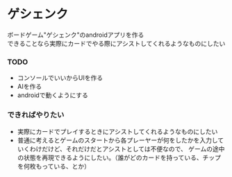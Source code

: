 ゲシェンク
=========
ボードゲーム"ゲシェンク"のandroidアプリを作る  
できることなら実際にカードでやる際にアシストしてくれるようなものにしたい

### TODO
* コンソールでいいからUIを作る
* AIを作る
* androidで動くようにする 

### できればやりたい
* 実際にカードでプレイするときにアシストしてくれるようなものにしたい
* 普通に考えるとゲームのスタートから各プレーヤーが何をしたかを入力していくわけだけど、それだけだとアシストとしては不便なので、
ゲームの途中の状態を再現できるようにしたい。（誰がどのカードを持っている、チップを何枚もっている、とか）